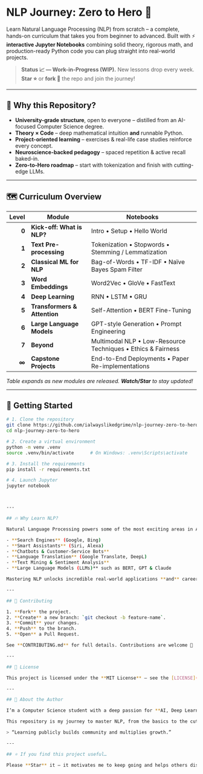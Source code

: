 # NLP Journey: Zero to Hero 🚀

Learn Natural Language Processing (NLP) from scratch – a complete, hands-on curriculum that takes you from beginner to advanced. Built with ⚡ **interactive Jupyter Notebooks** combining solid theory, rigorous math, and production-ready Python code you can plug straight into real-world projects.

> **Status 📈 — Work-in-Progress (WIP).** New lessons drop every week. **Star ⭐** or **fork 🍴** the repo and join the journey!

---

## 🌟 Why this Repository?

- **University-grade structure**, open to everyone – distilled from an AI-focused Computer Science degree.  
- **Theory × Code** – deep mathematical intuition **and** runnable Python.  
- **Project-oriented learning** – exercises & real-life case studies reinforce every concept.  
- **Neuroscience-backed pedagogy** – spaced repetition & active recall baked-in.  
- **Zero-to-Hero roadmap** – start with tokenization and finish with cutting-edge LLMs.  

---

## 🗺️ Curriculum Overview

| Level | Module                       | Notebooks                                                          |
|------:|-----------------------------|--------------------------------------------------------------------|
| **0** | **Kick-off: What is NLP?**  | Intro • Setup • Hello World                                        |
| **1** | **Text Pre-processing**     | Tokenization • Stopwords • Stemming / Lemmatization               |
| **2** | **Classical ML for NLP**    | Bag-of-Words • TF-IDF • Naïve Bayes Spam Filter                    |
| **3** | **Word Embeddings**         | Word2Vec • GloVe • FastText                                        |
| **4** | **Deep Learning**           | RNN • LSTM • GRU                                                   |
| **5** | **Transformers & Attention**| Self-Attention • BERT Fine-Tuning                                  |
| **6** | **Large Language Models**   | GPT-style Generation • Prompt Engineering                          |
| **7** | **Beyond**                  | Multimodal NLP • Low-Resource Techniques • Ethics & Fairness       |
| **∞** | **Capstone Projects**       | End-to-End Deployments • Paper Re-implementations                  |

_Table expands as new modules are released. **Watch/Star** to stay updated!_

---

## 🚀 Getting Started

```bash
# 1. Clone the repository
git clone https://github.com/ialwayslikedgrime/nlp-journey-zero-to-hero.git
cd nlp-journey-zero-to-hero

# 2. Create a virtual environment
python -m venv .venv
source .venv/bin/activate      # On Windows: .venv\Scripts\activate

# 3. Install the requirements
pip install -r requirements.txt

# 4. Launch Jupyter
jupyter notebook



---

## 🔥 Why Learn NLP?

Natural Language Processing powers some of the most exciting areas in AI today:

- **Search Engines** (Google, Bing)  
- **Smart Assistants** (Siri, Alexa)  
- **Chatbots & Customer-Service Bots**  
- **Language Translation** (Google Translate, DeepL)  
- **Text Mining & Sentiment Analysis**  
- **Large Language Models (LLMs)** such as BERT, GPT & Claude  

Mastering NLP unlocks incredible real-world applications **and** career opportunities in AI, Data Science & Software Engineering!

---

## 🤝 Contributing

1. **Fork** the project.  
2. **Create** a new branch: `git checkout -b feature-name`.  
3. **Commit** your changes.  
4. **Push** to the branch.  
5. **Open** a Pull Request.  

See **CONTRIBUTING.md** for full details. Contributions are welcome 🚀

---

## 📜 License

This project is licensed under the **MIT License** – see the [LICENSE](LICENSE) file for details.

---

## 👋 About the Author

I’m a Computer Science student with a deep passion for **AI, Deep Learning, and NLP**. After a background in Finance, I switched to AI because I believe understanding and applying these technologies will shape the future—and yes, this knowledge can even make you money!

This repository is my journey to master NLP, from the basics to the cutting-edge, and I’m sharing it to help others who want to build serious AI skills too. 📚❤️  

> “Learning publicly builds community and multiplies growth.”

---

## ⭐ If you find this project useful…

Please **Star** it — it motivates me to keep going and helps others discover it. Clone, fork, explore, and **join the NLP journey!** 🚀


